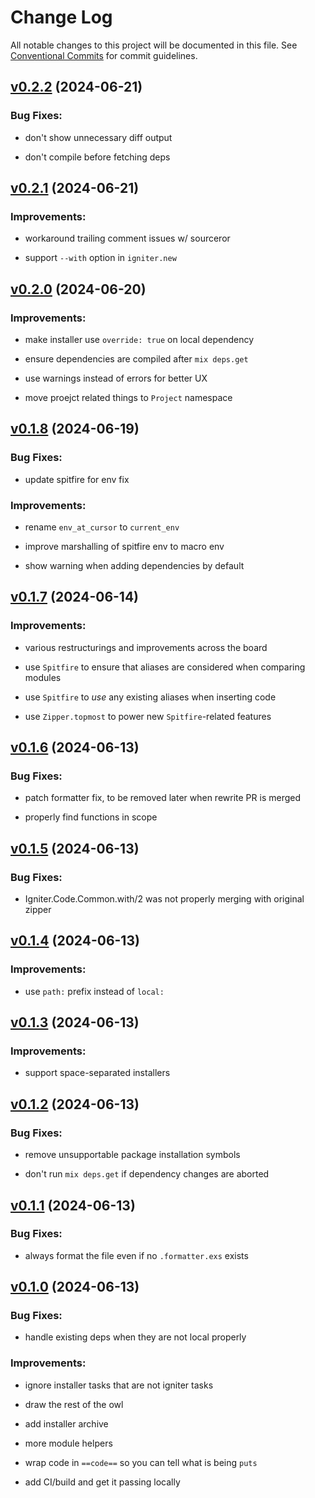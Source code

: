 # Change Log

All notable changes to this project will be documented in this file.
See [Conventional Commits](Https://conventionalcommits.org) for commit guidelines.

<!-- changelog -->

## [v0.2.2](https://github.com/ash-project/igniter/compare/v0.2.1...v0.2.2) (2024-06-21)




### Bug Fixes:

* don't show unnecessary diff output

* don't compile before fetching deps

## [v0.2.1](https://github.com/ash-project/igniter/compare/v0.2.0...v0.2.1) (2024-06-21)




### Improvements:

* workaround trailing comment issues w/ sourceror

* support `--with` option in `igniter.new`

## [v0.2.0](https://github.com/ash-project/igniter/compare/v0.1.8...v0.2.0) (2024-06-20)




### Improvements:

* make installer use `override: true` on local dependency

* ensure dependencies are compiled after `mix deps.get`

* use warnings instead of errors for better UX

* move proejct related things to `Project` namespace

## [v0.1.8](https://github.com/ash-project/igniter/compare/v0.1.7...v0.1.8) (2024-06-19)




### Bug Fixes:

* update spitfire for env fix

### Improvements:

* rename `env_at_cursor` to `current_env`

* improve marshalling of spitfire env to macro env

* show warning when adding dependencies by default

## [v0.1.7](https://github.com/ash-project/igniter/compare/v0.1.6...v0.1.7) (2024-06-14)




### Improvements:

* various restructurings and improvements across the board

* use `Spitfire` to ensure that aliases are considered when comparing modules

* use `Spitfire` to *use* any existing aliases when inserting code

* use `Zipper.topmost` to power new `Spitfire`-related features

## [v0.1.6](https://github.com/ash-project/igniter/compare/v0.1.5...v0.1.6) (2024-06-13)




### Bug Fixes:

* patch formatter fix, to be removed later when rewrite PR is merged

* properly find functions in scope

## [v0.1.5](https://github.com/ash-project/igniter/compare/v0.1.4...v0.1.5) (2024-06-13)




### Bug Fixes:

* Igniter.Code.Common.with/2 was not properly merging with original zipper

## [v0.1.4](https://github.com/ash-project/igniter/compare/v0.1.3...v0.1.4) (2024-06-13)




### Improvements:

* use `path:` prefix instead of `local:`

## [v0.1.3](https://github.com/ash-project/igniter/compare/v0.1.2...v0.1.3) (2024-06-13)




### Improvements:

* support space-separated installers

## [v0.1.2](https://github.com/ash-project/igniter/compare/v0.1.1...v0.1.2) (2024-06-13)




### Bug Fixes:

* remove unsupportable package installation symbols

* don't run `mix deps.get` if dependency changes are aborted

## [v0.1.1](https://github.com/ash-project/igniter/compare/v0.1.0...v0.1.1) (2024-06-13)




### Bug Fixes:

* always format the file even if no `.formatter.exs` exists

## [v0.1.0](https://github.com/ash-project/igniter/compare/v0.1.0...v0.1.0) (2024-06-13)




### Bug Fixes:

* handle existing deps when they are not local properly

### Improvements:

* ignore installer tasks that are not igniter tasks

* draw the rest of the owl

* add installer archive

* more module helpers

* wrap code in `==code==` so you can tell what is being `puts`

* add CI/build and get it passing locally
